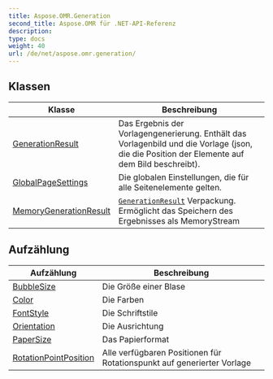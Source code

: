 ```yaml
---
title: Aspose.OMR.Generation
second_title: Aspose.OMR für .NET-API-Referenz
description: 
type: docs
weight: 40
url: /de/net/aspose.omr.generation/
---
```



## Klassen

| Klasse | Beschreibung |
| --- | --- |
| [GenerationResult](./generationresult/) | Das Ergebnis der Vorlagengenerierung. Enthält das Vorlagenbild und die Vorlage (json, die die Position der Elemente auf dem Bild beschreibt). |
| [GlobalPageSettings](./globalpagesettings/) | Die globalen Einstellungen, die für alle Seitenelemente gelten. |
| [MemoryGenerationResult](./memorygenerationresult/) | [`GenerationResult`](../aspose.omr.generation/generationresult/) Verpackung. Ermöglicht das Speichern des Ergebnisses als MemoryStream |
## Aufzählung

| Aufzählung | Beschreibung |
| --- | --- |
| [BubbleSize](./bubblesize/) | Die Größe einer Blase |
| [Color](./color/) | Die Farben |
| [FontStyle](./fontstyle/) | Die Schriftstile |
| [Orientation](./orientation/) | Die Ausrichtung |
| [PaperSize](./papersize/) | Das Papierformat |
| [RotationPointPosition](./rotationpointposition/) | Alle verfügbaren Positionen für Rotationspunkt auf generierter Vorlage |


